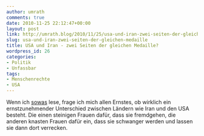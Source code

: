```yaml
---
author: umrath
comments: true
date: 2010-11-25 22:12:47+00:00
layout: post
link: http://umrath.blog/2010/11/25/usa-und-iran-zwei-seiten-der-gleichen-medaille/
slug: usa-und-iran-zwei-seiten-der-gleichen-medaille
title: USA und Iran - zwei Seiten der gleichen Medaille?
wordpress_id: 26
categories:
- Politik
- Unfassbar
tags:
- Menschenrechte
- USA
---
```


Wenn ich [sowas](http://womensrights.change.org/blog/view/woman_jailed_for_getting_pregnant_dies_from_medical_neglect) lese, frage ich mich allen Ernstes, ob wirklich ein ernstzunehmender Unterschied zwischen Ländern wie Iran und den USA besteht. Die einen steinigen Frauen dafür, dass sie fremdgehen, die anderen knasten Frauen dafür ein, dass sie schwanger werden und lassen sie dann dort verrecken.

